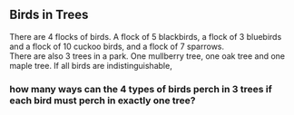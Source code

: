 ## Birds in Trees
There are $4$ flocks of birds.  A flock of $5$ blackbirds, a flock of $3$ bluebirds and a flock of $10$ cuckoo birds, and a flock of $7$ sparrows.  
There are also $3$ trees in a park.  One mullberry tree, one oak tree and one maple tree.
If all birds are indistinguishable, 
### how many ways can the $4$ types of birds perch in $3$ trees if each bird must perch in exactly one tree?
